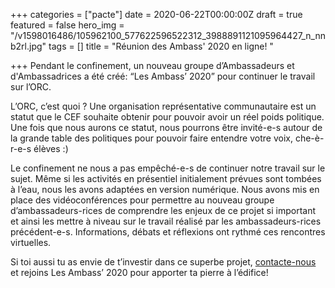 +++
categories = ["pacte"]
date = 2020-06-22T00:00:00Z
draft = true
featured = false
hero_img = "/v1598016486/105962100_577622596522312_3988891121095964427_n_nnb2rl.jpg"
tags = []
title = "Réunion des Ambass' 2020 en ligne! "

+++
Pendant le confinement, un nouveau groupe d’Ambassadeurs et d'Ambassadrices a été créé: “Les Ambass’ 2020” pour continuer le travail sur l’ORC.

L’ORC, c’est quoi ? Une organisation représentative communautaire est un statut que le CEF souhaite obtenir pour pouvoir avoir un réel poids politique. Une fois que nous aurons ce statut, nous pourrons être invité-e-s autour de la grande table des politiques pour pouvoir faire entendre votre voix, che-è-r-e-s élèves :)

Le confinement ne nous a pas empêché-e-s de continuer notre travail sur le sujet. Même si les activités en présentiel initialement prévues sont tombées à l’eau, nous les avons adaptées en version numérique. Nous avons mis en place des vidéoconférences pour permettre au nouveau groupe d’ambassadeurs-rices de comprendre les enjeux de ce projet si important et ainsi les mettre à niveau sur le travail réalisé par les ambassadeurs-rices précédent-e-s. Informations, débats et réflexions ont rythmé ces rencontres virtuelles.

Si toi aussi tu as envie de t’investir dans ce superbe projet, [contacte-nous ](/contact/)et rejoins Les Ambass’ 2020 pour apporter ta pierre à l’édifice!